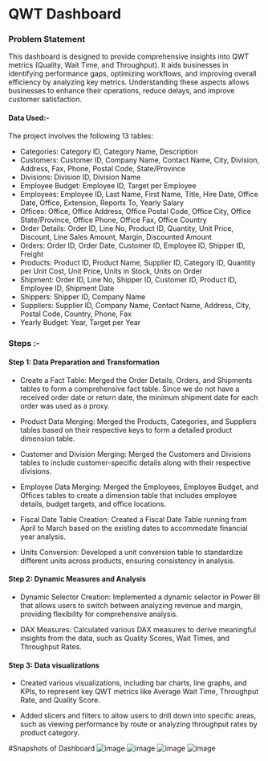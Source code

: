 # QWT Dashboard
### Problem Statement
This dashboard is designed to provide comprehensive insights into QWT metrics (Quality, Wait Time, and Throughput). It aids businesses in identifying performance gaps, optimizing workflows, and improving overall efficiency by analyzing key metrics. Understanding these aspects allows businesses to enhance their operations, reduce delays, and improve customer satisfaction.

#### Data Used:-
The project involves the following 13 tables:

* Categories: Category ID, Category Name, Description
* Customers: Customer ID, Company Name, Contact Name, City, Division, Address, Fax, Phone, Postal Code, State/Province
* Divisions: Division ID, Division Name
* Employee Budget: Employee ID, Target per Employee
* Employees: Employee ID, Last Name, First Name, Title, Hire Date, Office Date, Office, Extension, Reports To, Yearly Salary
* Offices: Office, Office Address, Office Postal Code, Office City, Office State/Province, Office Phone, Office Fax, Office Country
* Order Details: Order ID, Line No, Product ID, Quantity, Unit Price, Discount, Line Sales Amount, Margin, Discounted Amount
* Orders: Order ID, Order Date, Customer ID, Employee ID, Shipper ID, Freight
* Products: Product ID, Product Name, Supplier ID, Category ID, Quantity per Unit Cost, Unit Price, Units in Stock, Units on Order
* Shipment: Order ID, Line No, Shipper ID, Customer ID, Product ID, Employee ID, Shipment Date
* Shippers: Shipper ID, Company Name
* Suppliers: Supplier ID, Company Name, Contact Name, Address, City, Postal Code, Country, Phone, Fax
* Yearly Budget: Year, Target per Year
### Steps :-
#### Step 1: Data Preparation and Transformation
* Create a Fact Table: Merged the Order Details, Orders, and Shipments tables to form a comprehensive fact table. Since we do not have a received order date or return date, the minimum shipment date for each order was used as a proxy.

* Product Data Merging: Merged the Products, Categories, and Suppliers tables based on their respective keys to form a detailed product dimension table.

* Customer and Division Merging: Merged the Customers and Divisions tables to include customer-specific details along with their respective divisions.

* Employee Data Merging: Merged the Employees, Employee Budget, and Offices tables to create a dimension table that includes employee details, budget targets, and office locations.

* Fiscal Date Table Creation: Created a Fiscal Date Table running from April to March based on the existing dates to accommodate financial year analysis.

* Units Conversion: Developed a unit conversion table to standardize different units across products, ensuring consistency in analysis.

#### Step 2: Dynamic Measures and Analysis
* Dynamic Selector Creation: Implemented a dynamic selector in Power BI that allows users to switch between analyzing revenue and margin, providing flexibility for comprehensive analysis.

* DAX Measures: Calculated various DAX measures to derive meaningful insights from the data, such as Quality Scores, Wait Times, and Throughput Rates.

#### Step 3: Data visualizations

* Created various visualizations, including bar charts, line graphs, and KPIs, to represent key QWT metrics like Average Wait Time, Throughput Rate, and Quality Score.

* Added slicers and filters to allow users to drill down into specific areas, such as viewing performance by route or analyzing throughput rates by product category.


#Snapshots of Dashboard
![image](https://github.com/user-attachments/assets/477011b1-b646-442b-8d2b-32ed5c4f3122)
![image](https://github.com/user-attachments/assets/fc0a06cb-2474-4c86-b907-db33f756b626)
![image](https://github.com/user-attachments/assets/db431b0f-fde0-4565-b092-beb494288056)
![image](https://github.com/user-attachments/assets/d550e770-cd91-4b5b-97ba-dbaa4d33d2e3)





